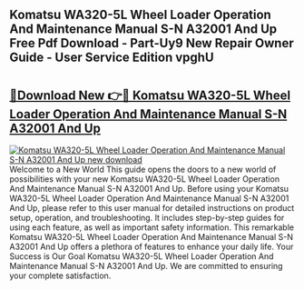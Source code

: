 ## Komatsu WA320-5L Wheel Loader Operation And Maintenance Manual S-N A32001 And Up Free Pdf Download - Part-Uy9 New Repair Owner Guide - User Service Edition vpghU

# <h2><a href="http://bc92275.oget.top/?id=Komatsu+WA320-5L+Wheel+Loader+Operation+And+Maintenance+Manual+S-N+A32001+And+Up">🔗Download New 👉🔴 Komatsu WA320-5L Wheel Loader Operation And Maintenance Manual S-N A32001 And Up</a></h2>

[![Komatsu WA320-5L Wheel Loader Operation And Maintenance Manual S-N A32001 And Up new download](https://i.imgur.com/5g1atiW.png)](http://bc92275.oget.top/?id=Komatsu+WA320-5L+Wheel+Loader+Operation+And+Maintenance+Manual+S-N+A32001+And+Up)
Welcome to a New World This guide opens the doors to a new world of possibilities with your new Komatsu WA320-5L Wheel Loader Operation And Maintenance Manual S-N A32001 And Up. Before using your Komatsu WA320-5L Wheel Loader Operation And Maintenance Manual S-N A32001 And Up, please refer to this user manual for detailed instructions on product setup, operation, and troubleshooting. It includes step-by-step guides for using each feature, as well as important safety information. This remarkable Komatsu WA320-5L Wheel Loader Operation And Maintenance Manual S-N A32001 And Up offers a plethora of features to enhance your daily life. Your Success is Our Goal Komatsu WA320-5L Wheel Loader Operation And Maintenance Manual S-N A32001 And Up. We are committed to ensuring your complete satisfaction.
